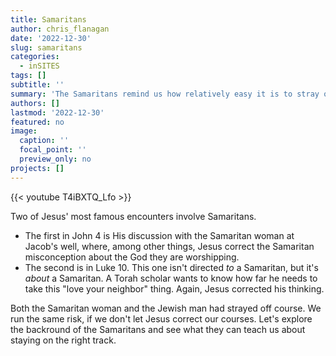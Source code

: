 ```yaml
---
title: Samaritans
author: chris_flanagan
date: '2022-12-30'
slug: samaritans
categories:
  - inSITES
tags: []
subtitle: ''
summary: 'The Samaritans remind us how relatively easy it is to stray off course.  We need to let Jesus correct us just as He did with the discussion with Samaritan woman and the story of the Good Samaritan.'
authors: []
lastmod: '2022-12-30'
featured: no
image:
  caption: ''
  focal_point: ''
  preview_only: no
projects: []
---
```


{{< youtube T4iBXTQ_Lfo >}}

Two of Jesus' most famous encounters involve Samaritans.  

* The first in John 4 is His discussion with the Samaritan woman at Jacob's well, where, among other things, Jesus correct the Samaritan misconception about the God they are worshipping.  
* The second is in Luke 10.  This one isn't directed _to_ a Samaritan, but it's _about_ a Samaritan.  A Torah scholar wants to know how far he needs to take this "love your neighbor" thing.  Again, Jesus corrected his thinking.

Both the Samaritan woman and the Jewish man had strayed off course.  We run the same risk, if we don't let Jesus correct our courses.  Let's explore the backround of the Samaritans and see what they can teach us about staying on the right track.
 